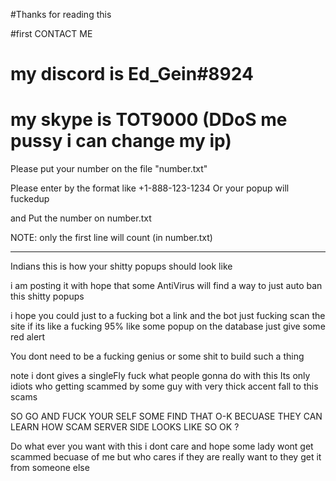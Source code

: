 #Thanks for reading this

#first CONTACT ME 
# my discord is Ed_Gein#8924
# my skype is TOT9000 (DDoS me pussy i can change my ip)

Please put your number on the file "number.txt"

Please enter by the format like +1-888-123-1234
Or your popup will fuckedup

and Put the number on number.txt

NOTE: 
only the first line will count (in number.txt)


-----

Indians this is how your shitty popups should look like

i am posting it with hope that some AntiVirus will find a way to just auto ban this shitty popups 

i hope you could just to a fucking bot a link and the bot just
fucking scan the site if its like a fucking 95% like some popup on the database just give some red alert 

You dont need to be a fucking genius or some shit to build such a thing 


note i dont gives a singleFly fuck what people gonna do with this 
Its only idiots who getting scammed by some guy with very thick accent
fall to this scams 

SO GO AND FUCK YOUR SELF 
SOME FIND THAT O-K BECUASE THEY CAN LEARN HOW SCAM SERVER SIDE LOOKS LIKE
SO OK ?

Do what ever you want with this i dont care 
and hope some lady wont get scammed becuase of me 
but who cares 
if they are really want to they get it from someone else 

